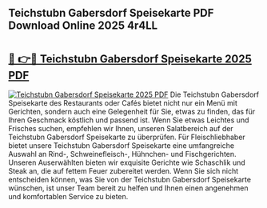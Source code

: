 ## Teichstubn Gabersdorf Speisekarte PDF Download Online 2025 4r4LL

# <h2><a href="http://gc6725z.nevu.top/?p=Teichstubn+Gabersdorf+Speisekarte">🔗 👉🔴 Teichstubn Gabersdorf Speisekarte 2025 PDF</a></h2>

[![Teichstubn Gabersdorf Speisekarte 2025 PDF](https://i.imgur.com/dBaPXMq.png)](http://gc6725z.nevu.top/?p=Teichstubn+Gabersdorf+Speisekarte)
Die Teichstubn Gabersdorf Speisekarte des Restaurants oder Cafés bietet nicht nur ein Menü mit Gerichten, sondern auch eine Gelegenheit für Sie, etwas zu finden, das für Ihren Geschmack köstlich und passend ist. Wenn Sie etwas Leichtes und Frisches suchen, empfehlen wir Ihnen, unseren Salatbereich auf der Teichstubn Gabersdorf Speisekarte zu überprüfen. Für Fleischliebhaber bietet unsere Teichstubn Gabersdorf Speisekarte eine umfangreiche Auswahl an Rind-, Schweinefleisch-, Hühnchen- und Fischgerichten. Unseren Auserwählten bieten wir exquisite Gerichte wie Schaschlik und Steak an, die auf fettem Feuer zubereitet werden. Wenn Sie sich nicht entscheiden können, was Sie von der Teichstubn Gabersdorf Speisekarte wünschen, ist unser Team bereit zu helfen und Ihnen einen angenehmen und komfortablen Service zu bieten.
